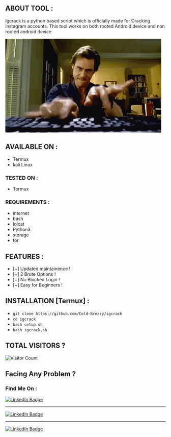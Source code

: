 ## ABOUT TOOL :

Igcrack is a python based script which is officially made for Cracking instagram accounts. This tool works on both rooted Android device and non rooted android device

![](hacker.gif)

## AVAILABLE ON :

* Termux
* kali Linux

### TESTED ON :

* Termux

### REQUIREMENTS :
* internet
* bash
* lolcat
* Python3
* storage
* tor

## FEATURES :
* [+] Updated maintainence !
* [+] 2 Brute Options !
* [+] No Blocked Login !
* [+] Easy for Beginners !

## INSTALLATION [Termux] :

* ` git clone https://github.com/Cold-Breazy/igcrack `
* ` cd igcrack `
* ` bash setup.sh `
* ` bash igcrack.sh ` 

## TOTAL VISITORS ?
![Visitor Count](https://profile-counter.glitch.me/Cold-Breazy/count.svg)


## Facing Any Problem ?
### Find Me On :

<div id="badges">
<a href="https://instagram.com/permanentblank/">
    <img src="https://img.shields.io/badge/Instagram-orange?style=for-the-badge&logo=instagram&logoColor=white" alt="LinkedIn Badge"/>
  </a> <hr>
<a href="https://wa.me/+27847611848">
    <img src="https://img.shields.io/badge/Whatsapp-green?style=for-the-badge&logo=whatsapp&logoColor=white" alt="LinkedIn Badge"/>
  </a> <hr>
<a href="https://www.facebook.com/profile.php?id=100077902412542/">
    <img src="https://img.shields.io/badge/Facebook-blue?style=for-the-badge&logo=facebook&logoColor=white" alt="LinkedIn Badge"/>
  </a>
  </div>
